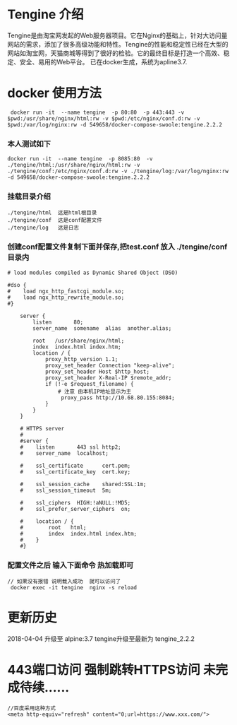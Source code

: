 # Tengine 介绍
Tengine是由淘宝网发起的Web服务器项目。它在Nginx的基础上，针对大访问量网站的需求，添加了很多高级功能和特性。Tengine的性能和稳定性已经在大型的网站如淘宝网，天猫商城等得到了很好的检验。它的最终目标是打造一个高效、稳定、安全、易用的Web平台。
已在docker生成，系统为apline3.7.
# docker 使用方法
```
 docker run -it  --name tengine  -p 80:80  -p 443:443 -v $pwd:/usr/share/nginx/html:rw -v $pwd:/etc/nginx/conf.d:rw -v $pwd:/var/log/nginx:rw -d 549658/docker-compose-swoole:tengine.2.2.2
```

### 本人测试如下
```
docker run -it  --name tengine  -p 8085:80  -v ./tengine/html:/usr/share/nginx/html:rw -v ./tengine/conf:/etc/nginx/conf.d:rw -v ./tengine/log:/var/log/nginx:rw -d 549658/docker-compose-swoole:tengine.2.2.2
```
### 挂载目录介绍
```
./tengine/html  这是html根目录
./tengine/conf  这是conf配置文件
./tengine/log   这是日志
```
### 创建conf配置文件复制下面并保存,把test.conf 放入 ./tengine/conf 目录内
```
# load modules compiled as Dynamic Shared Object (DSO)

#dso {
#    load ngx_http_fastcgi_module.so;
#    load ngx_http_rewrite_module.so;
#}

    server {
        listen       80;
        server_name  somename  alias  another.alias;

        root   /usr/share/nginx/html;
        index  index.html index.htm;
        location / {
	        proxy_http_version 1.1;
	        proxy_set_header Connection "keep-alive";
	        proxy_set_header Host $http_host;
	        proxy_set_header X-Real-IP $remote_addr;
	        if (!-e $request_filename) {
	        	# 注意 由本机IP地址显示为主 
	             proxy_pass http://10.68.80.155:8084;
	        }
	    }
    }

    # HTTPS server
    #
    #server {
    #    listen       443 ssl http2;
    #    server_name  localhost;

    #    ssl_certificate      cert.pem;
    #    ssl_certificate_key  cert.key;

    #    ssl_session_cache    shared:SSL:1m;
    #    ssl_session_timeout  5m;

    #    ssl_ciphers  HIGH:!aNULL:!MD5;
    #    ssl_prefer_server_ciphers  on;

    #    location / {
    #        root   html;
    #        index  index.html index.htm;
    #    }
    #}

```
### 配置文件之后 输入下面命令 热加载即可
```
// 如果没有报错 说明载入成功  就可以访问了
 docker exec -it tengine  nginx -s reload
```
# 更新历史
2018-04-04  升级至 alpine:3.7   tengine升级至最新为 tengine_2.2.2

# 443端口访问  强制跳转HTTPS访问  未完成待续......
```
//百度采用这种方式
<meta http-equiv="refresh" content="0;url=https://www.xxx.com/">
```

